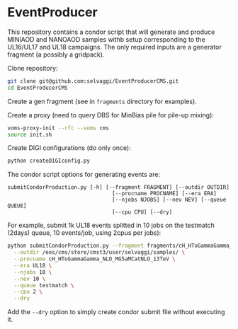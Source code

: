 # EventProducer

This repository contains a condor script that will generate and produce MINIAOD and NANOAOD samples withb setup corresponding to the UL16/UL17 and UL18 campaigns. 
The only required inputs are a generator fragment (a possibly a gridpack). 

Clone repository:


```bash
git clone git@github.com:selvaggi/EventProducerCMS.git
cd EventProducerCMS
```

Create a gen fragment (see in ```fragments``` directory for examples).


Create a proxy (need to query DBS for MinBias pile for pile-up mixing):

```bash
voms-proxy-init --rfc --voms cms
source init.sh
```



Create DIGI configurations (do only once):

```bash
python createDIGIconfig.py
```

The condor script options for generating events are:

```
submitCondorProduction.py [-h] [--fragment FRAGMENT] [--outdir OUTDIR]
                                 [--procname PROCNAME] [--era ERA]
                                 [--njobs NJOBS] [--nev NEV] [--queue QUEUE]
                                 [--cpu CPU] [--dry]
```


For example, submit 1k UL18 events splitted in 10 jobs on the testmatch (2days) queue, 10 events/job, using 2cpus per jobs):

```bash
python submitCondorProduction.py --fragment fragments/cH_HToGammaGamma_NLO_MG5aMCatNLO_13TeV_cff.py \
  --outdir /eos/cms/store/cmst3/user/selvaggi/samples/ \
  --procname cH_HToGammaGamma_NLO_MG5aMCatNLO_13TeV \
  --era UL18 \
  --njobs 10 \
  --nev 10 \
  --queue testmatch \
  --cpu 2 \
  --dry
```

Add the ```--dry``` option to simply create condor submit file without executing it.
